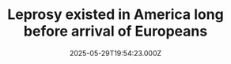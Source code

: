 ---
title: "Leprosy existed in America long before arrival of Europeans"
date: 2025-05-29T19:54:23.000Z
category: Health
externalLink: "https://www.sciencedaily.com/releases/2025/05/250529155423.htm"
image: ""
excerpt: "Long considered a disease brought to the Americas by European colonizers, leprosy may actually have a much older history on the American continent. Scientists reveal that a recently identified second species of bacteria responsible for leprosy, Mycobacterium lepromatosis, has been infecting humans in the Americas for at least 1,000 years, several centuries before the Europeans arrived.…"
---
